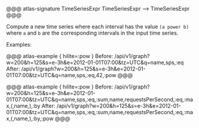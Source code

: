 @@@ atlas-signature
TimeSeriesExpr
TimeSeriesExpr
-->
TimeSeriesExpr
@@@

Compute a new time series where each interval has the value `(a power b)` where `a`
and `b` are the corresponding intervals in the input time series.

Examples:

@@@ atlas-example { hilite=:pow }
Before: /api/v1/graph?w=200&h=125&s=e-3h&e=2012-01-01T07:00&tz=UTC&q=name,sps,:eq
After: /api/v1/graph?w=200&h=125&s=e-3h&e=2012-01-01T07:00&tz=UTC&q=name,sps,:eq,42,:pow
@@@

@@@ atlas-example { hilite=:pow }
Before: /api/v1/graph?w=200&h=125&s=e-3h&e=2012-01-01T07:00&tz=UTC&q=name,sps,:eq,:sum,name,requestsPerSecond,:eq,:max,(,name,),:by
After: /api/v1/graph?w=200&h=125&s=e-3h&e=2012-01-01T07:00&tz=UTC&q=name,sps,:eq,:sum,name,requestsPerSecond,:eq,:max,(,name,),:by,:pow
@@@
